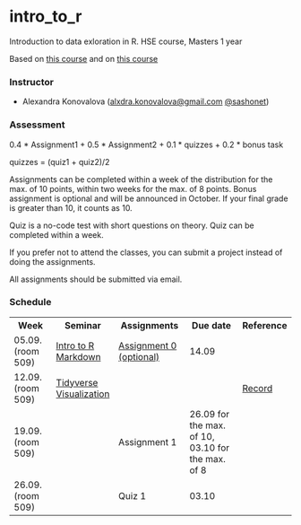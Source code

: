# intro_to_r
Introduction to data exloration in R. HSE course, Masters 1 year

Based on [this course](https://pozdniakov.github.io/tidy_stats/index.html) and on [this course](https://agricolamz.github.io/DS_for_DH/)

### Instructor
* Alexandra Konovalova (alxdra.konovalova@gmail.com [@sashonet](https://t.me/sashonet))

### Assessment

0.4 * Assignment1 + 0.5 * Assignment2 + 0.1 * quizzes + 0.2 * bonus task

quizzes = (quiz1 + quiz2)/2

Assignments can be completed within a week of the distribution for the max. of 10 points, within two weeks for the max. of 8 points.
Bonus assignment is optional and will be announced in October. If your final grade is greater than 10, it counts as 10. 

Quiz is a no-code test with short questions on theory. Quiz can be completed within a week.

If you prefer not to attend the classes, you can submit a project instead of doing the assignments. 

All assignments should be submitted via email. 

### Schedule
<table>
  <tr>
    <th>Week</th>
    <th>Seminar</th>
    <th>Assignments</th>
    <th>Due date</th>
    <th>Reference</th>
  </tr>
   <tr>
    <td>05.09. (room 509)</td>
    <td><a href="https://github.com/vydra-v-getrax/intro_to_r/blob/main/week1/Introduction.md">Intro to R</a><br>
    <a href="https://github.com/vydra-v-getrax/intro_to_r/blob/main/week1/markdown.md">Markdown</a></td>
    <td><a href="https://github.com/vydra-v-getrax/intro_to_r/blob/main/week1/Assignment%200.md">Assignment 0 (optional)</a></td>
    <td>14.09</td>
    <td></td>
 </tr>
 <tr>
  <td>12.09. (room 509)</td>
  <td><a href="https://github.com/vydra-v-getrax/intro_to_r/blob/main/week2/tidyverse.md">Tidyverse</a><br><a href="https://github.com/vydra-v-getrax/intro_to_r/blob/main/week2/visualization.md">Visualization</a></td>
  <td></td>
  <td></td>
   <td><a href="https://drive.google.com/file/d/1cr0E4-wWjQwZ918a0hiBCYE3yF_-g7G1/view?usp=sharing">Record</a></td>
</tr>
<tr>
  <td>19.09. (room 509)</td>
  <td></td>
  <td>Assignment 1</td>
  <td>26.09 for the max. of 10, 03.10 for the max. of 8</td>
   <td></td>
</tr>
<tr>
  <td>26.09. (room 509)</td>
  <td></td>
  <td>Quiz 1</td>
  <td>03.10</td>
   <td></td>
</tr>
</table>
